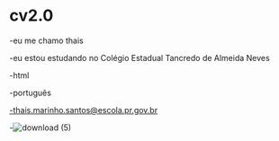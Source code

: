 # cv2.0
-eu me chamo thais

-eu estou estudando no Colégio Estadual Tancredo de Almeida Neves

-html

-português

-thais.marinho.santos@escola.pr.gov.br



-![download (5)](https://github.com/thaisaosapatenis/cv2.0/assets/141791497/57e9da74-b599-44d6-a68f-552cccd49e15)

